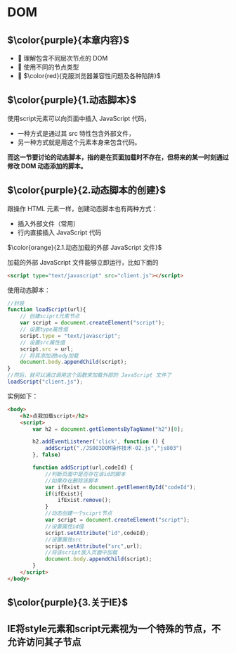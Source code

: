 # DOM

## $\color{purple}{本章内容}$

-  理解包含不同层次节点的 DOM
-  使用不同的节点类型
-  $\color{red}{克服浏览器兼容性问题及各种陷阱}$
  
## $\color{purple}{1.动态脚本}$

使用script元素可以向页面中插入 JavaScript 代码，

- 一种方式是通过其 src 特性包含外部文件，
- 另一种方式就是用这个元素本身来包含代码。

**而这一节要讨论的动态脚本，指的是在页面加载时不存在，但将来的某一时刻通过修改 DOM 动态添加的脚本。**

## $\color{purple}{2.动态脚本的创建}$

跟操作 HTML 元素一样，创建动态脚本也有两种方式：

- 插入外部文件（常用）
- 行内直接插入 JavaScript 代码

$\color{orange}{2.1.动态加载的外部 JavaScript 文件}$

加载的外部 JavaScript 文件能够立即运行，比如下面的

```html
<script type="text/javascript" src="client.js"></script>
```

使用动态脚本：

```javascript
//封装
function loadScript(url){
    // 创建sciprt元素节点
    var script = document.createElement("script");
    // 设置type属性值
    script.type = "text/javascript";
    // 设置src属性值
    script.src = url;
    // 将其添加进body加载
    document.body.appendChild(script);
}
//然后，就可以通过调用这个函数来加载外部的 JavaScript 文件了
loadScript("client.js");
```

实例如下：

```html
<body>
    <h2>点我加载script</h2>
    <script>
        var h2 = document.getElementsByTagName("h2")[0];

        h2.addEventListener('click', function () {
            addScript("./JS003DOM操作技术-02.js","js003")
        }, false)

        function addScript(url,codeId) {
            //判断页面中是否存在该id的脚本
            //如果存在删除该脚本
            var ifExist = document.getElementById("codeId");
            if(ifExist){
                ifExist.remove();
            }
            //动态创建一个sciprt节点
            var script = document.createElement("script");
            //设置属性id值
            script.setAttribute("id",codeId);
            //设置属性src
            script.setAttribute("src",url);
            //将该script放入页面中加载
            document.body.appendChild(script);
        }
    </script>
</body>
```

## $\color{purple}{3.关于IE}$

## **IE将style元素和script元素视为一个特殊的节点，不允许访问其子节点**
